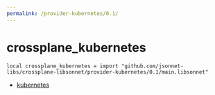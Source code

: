 ```yaml
---
permalink: /provider-kubernetes/0.1/
---
```


# crossplane_kubernetes

```jsonnet
local crossplane_kubernetes = import "github.com/jsonnet-libs/crossplane-libsonnet/provider-kubernetes/0.1/main.libsonnet"
```



* [kubernetes](kubernetes/index.md)